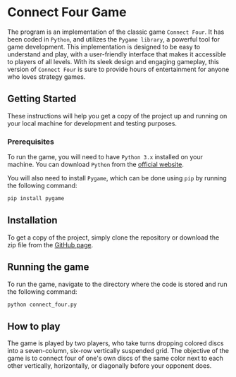 # Connect Four Game
The program is an implementation of the classic game `Connect Four`. It has been coded in `Python`, and utilizes the `Pygame library`, a powerful tool for game development. This implementation is designed to be easy to understand and play, with a user-friendly interface that makes it accessible to players of all levels. With its sleek design and engaging gameplay, this version of `Connect Four` is sure to provide hours of entertainment for anyone who loves strategy games.

## Getting Started
These instructions will help you get a copy of the project up and running on your local machine for development and testing purposes.

### Prerequisites
To run the game, you will need to have `Python 3.x` installed on your machine. You can download `Python` from the [official website](https://www.python.org/downloads/).

You will also need to install `Pygame`, which can be done using `pip` by running the following command:
```python
pip install pygame
```

## Installation
To get a copy of the project, simply clone the repository or download the zip file from the [GitHub page](https://github.com/TheHumanoidTyphoon/ai-connect-four-game).

## Running the game
To run the game, navigate to the directory where the code is stored and run the following command:
```python
python connect_four.py
```

## How to play
The game is played by two players, who take turns dropping colored discs into a seven-column, six-row vertically suspended grid. The objective of the game is to connect four of one's own discs of the same color next to each other vertically, horizontally, or diagonally before your opponent does.
